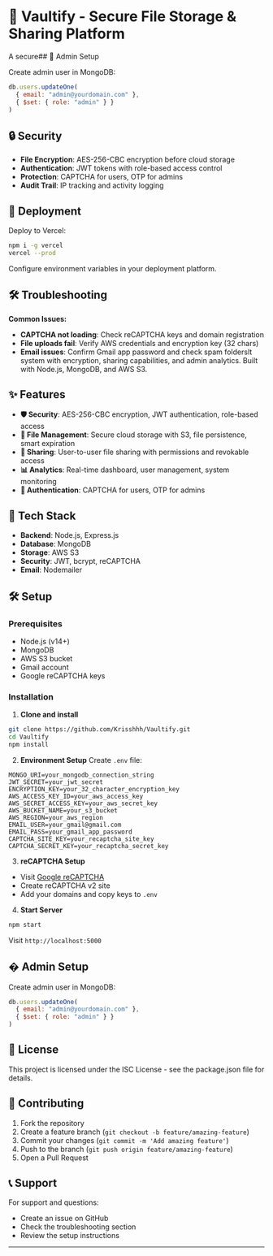 # 🔐 Vaultify - Secure File Storage & Sharing Platform

A secure## 🔧 Admin Setup

Create admin user in MongoDB:
```javascript
db.users.updateOne(
  { email: "admin@yourdomain.com" },
  { $set: { role: "admin" } }
)
```

## 🔒 Security

- **File Encryption**: AES-256-CBC encryption before cloud storage
- **Authentication**: JWT tokens with role-based access control
- **Protection**: CAPTCHA for users, OTP for admins
- **Audit Trail**: IP tracking and activity logging

## 🚀 Deployment

Deploy to Vercel:
```bash
npm i -g vercel
vercel --prod
```

Configure environment variables in your deployment platform.

## 🛠️ Troubleshooting

**Common Issues:**
- **CAPTCHA not loading**: Check reCAPTCHA keys and domain registration
- **File uploads fail**: Verify AWS credentials and encryption key (32 chars)
- **Email issues**: Confirm Gmail app password and check spam folderslt system with encryption, sharing capabilities, and admin analytics. Built with Node.js, MongoDB, and AWS S3.

## ✨ Features

- **🛡️ Security**: AES-256-CBC encryption, JWT authentication, role-based access
- **📁 File Management**: Secure cloud storage with S3, file persistence, smart expiration
- **🤝 Sharing**: User-to-user file sharing with permissions and revokable access
- **📊 Analytics**: Real-time dashboard, user management, system monitoring
- **🔐 Authentication**: CAPTCHA for users, OTP for admins

## 🚀 Tech Stack

- **Backend**: Node.js, Express.js
- **Database**: MongoDB
- **Storage**: AWS S3
- **Security**: JWT, bcrypt, reCAPTCHA
- **Email**: Nodemailer

## 🛠️ Setup

### Prerequisites
- Node.js (v14+)
- MongoDB
- AWS S3 bucket
- Gmail account
- Google reCAPTCHA keys

### Installation

1. **Clone and install**
```bash
git clone https://github.com/Krisshhh/Vaultify.git
cd Vaultify
npm install
```

2. **Environment Setup**
Create `.env` file:
```env
MONGO_URI=your_mongodb_connection_string
JWT_SECRET=your_jwt_secret
ENCRYPTION_KEY=your_32_character_encryption_key
AWS_ACCESS_KEY_ID=your_aws_access_key
AWS_SECRET_ACCESS_KEY=your_aws_secret_key
AWS_BUCKET_NAME=your_s3_bucket
AWS_REGION=your_aws_region
EMAIL_USER=your_gmail@gmail.com
EMAIL_PASS=your_gmail_app_password
CAPTCHA_SITE_KEY=your_recaptcha_site_key
CAPTCHA_SECRET_KEY=your_recaptcha_secret_key
```

3. **reCAPTCHA Setup**
- Visit [Google reCAPTCHA](https://www.google.com/recaptcha/admin/create)
- Create reCAPTCHA v2 site
- Add your domains and copy keys to `.env`

4. **Start Server**
```bash
npm start
```

Visit `http://localhost:5000`

## � Admin Setup

Create admin user in MongoDB:
```javascript
db.users.updateOne(
  { email: "admin@yourdomain.com" },
  { $set: { role: "admin" } }
)
```

## 📄 License

This project is licensed under the ISC License - see the package.json file for details.

## 🤝 Contributing

1. Fork the repository
2. Create a feature branch (`git checkout -b feature/amazing-feature`)
3. Commit your changes (`git commit -m 'Add amazing feature'`)
4. Push to the branch (`git push origin feature/amazing-feature`)
5. Open a Pull Request

## 📞 Support

For support and questions:
- Create an issue on GitHub
- Check the troubleshooting section
- Review the setup instructions

---
